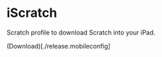 # iScratch

Scratch profile to download Scratch into your iPad.


(Download)[./release.mobileconfig]